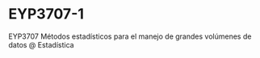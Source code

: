 # EYP3707-1
EYP3707 Métodos estadísticos para el manejo de grandes volúmenes de datos @ Estadística 
